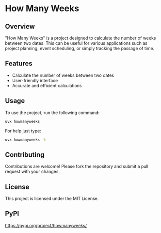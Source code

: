 # How Many Weeks

## Overview
"How Many Weeks" is a project designed to calculate the number of weeks between two dates. This can be useful for various applications such as project planning, event scheduling, or simply tracking the passage of time.

## Features
- Calculate the number of weeks between two dates
- User-friendly interface
- Accurate and efficient calculations

## Usage
To use the project, run the following command:
```bash
uvx howmanyweeks
```

For help just type:
```bash
uvx howmanyweeks -h
```

## Contributing
Contributions are welcome! Please fork the repository and submit a pull request with your changes.

## License
This project is licensed under the MIT License.

## PyPI
https://pypi.org/project/howmanyweeks/
